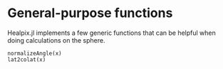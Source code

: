 # General-purpose functions

Healpix.jl implements a few generic functions that can be helpful when doing calculations on the sphere.

```@docs
normalizeAngle(x)
lat2colat(x)
```
